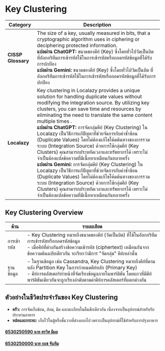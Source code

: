 # Key Clustering

| **Category**    | **Description**                                                                                                                                                                                                 |
|------------------|-----------------------------------------------------------------------------------------------------------------------------------------------------------------------------------------------------------------|
| **CISSP Glossary** | The size of a key, usually measured in bits, that a cryptographic algorithm uses in ciphering or deciphering protected information.<br>**แปลผ่าน ChatGPT:** ขนาดของคีย์ (Key) ซึ่งโดยทั่วไปวัดเป็นบิต ที่อัลกอริทึมการเข้ารหัสใช้ในการเข้ารหัสหรือถอดรหัสข้อมูลที่ได้รับการปกป้อง<br>**แปลผ่าน Gemini:** ขนาดของคีย์ (Key) ซึ่งโดยทั่วไปวัดเป็นบิต ที่อัลกอริทึมการเข้ารหัสใช้ในการเข้ารหัสหรือถอดรหัสข้อมูลที่ได้รับการปกป้อง |
| **Localazy**      | Key clustering in Localazy provides a unique solution for handling duplicate values without modifying the integration source. By utilizing key clusters, you can save time and resources by eliminating the need to translate the same content multiple times .<br>**แปลผ่าน ChatGPT:** การจัดกลุ่มคีย์ (Key Clustering) ใน Localazy เป็นวิธีการแก้ปัญหาที่ช่วยจัดการกับค่าซ้ำซ้อน (Duplicate Values) โดยไม่ต้องแก้ไขโค้ดต้นทางของการรวมระบบ (Integration Source) ด้วยการใช้กลุ่มคีย์ (Key Clusters) คุณสามารถประหยัดเวลาและทรัพยากรได้ เพราะไม่จำเป็นต้องแปลข้อความที่มีเนื้อหาเหมือนกันหลายครั้ง<br>**แปลผ่าน Gemini:** การจัดกลุ่มคีย์ (Key Clustering) ใน Localazy เป็นวิธีการแก้ปัญหาที่ช่วยจัดการกับค่าซ้ำซ้อน (Duplicate Values) โดยไม่ต้องแก้ไขโค้ดต้นทางของการรวมระบบ (Integration Source) ด้วยการใช้กลุ่มคีย์ (Key Clusters) คุณสามารถประหยัดเวลาและทรัพยากรได้ เพราะไม่จำเป็นต้องแปลข้อความที่มีเนื้อหาเหมือนกันหลายครั้ง |

## Key Clustering Overview

| **ด้าน**       | **รายละเอียด**                                                                                                                                                       |
|-----------------|------------------------------------------------------------------------------------------------------------------------------------------------------------------|
|   การเข้ารหัส  | - Key Clustering หมายถึงขนาดของคีย์ (วัดเป็นบิต) ที่ใช้ในอัลกอริทึมการเข้ารหัสหรือถอดรหัสข้อมูล<br>- เมื่อคีย์ที่ต่างกันสร้างข้อความเข้ารหัส (ciphertext) เหมือนกันจากข้อความต้นฉบับเดียวกัน จะเรียกว่ามีการ "จัดกลุ่ม" คีย์เหล่านั้น |
|   ฐานข้อมูล   | - ในฐานข้อมูล เช่น Cassandra, Key Clustering หมายถึงคีย์ที่ตามหลัง Partition Key ในการกำหนดคีย์หลัก (Primary Key)<br>- คีย์การคลัสเตอร์ทำหน้าที่จัดเรียงข้อมูลภายในพาร์ติชัน โดยแถวที่มีคีย์พาร์ติชันเดียวกันจะถูกเรียงลำดับตามค่าคีย์การคลัสเตอร์ที่แตกต่างกัน |

## ตัวอย่างในชีวิตประจำวันของ Key Clustering

- **ครัว:** การจัดเก็บช้อน, ส้อม, มีด และตะเกียบในลิ้นชักเดียวกัน เนื่องจากเป็นอุปกรณ์สำหรับรับประทานอาหาร  
- **หม้อและกระทะ:** เก็บไว้ในตู้หรือชั้นวางที่ต่างออกไป เพราะเป็นอุปกรณ์ที่ใช้สำหรับการปรุงอาหาร

#### [6530250590 นาย สรวิศ มีผล](https://sorravitmp.github.io/)
#### [6530250000 นาย กฤช จันทิม](https://6530250000.github.io/)
